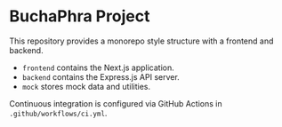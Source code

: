 # BuchaPhra Project

This repository provides a monorepo style structure with a frontend and backend.

- `frontend` contains the Next.js application.
- `backend` contains the Express.js API server.
- `mock` stores mock data and utilities.

Continuous integration is configured via GitHub Actions in `.github/workflows/ci.yml`.
